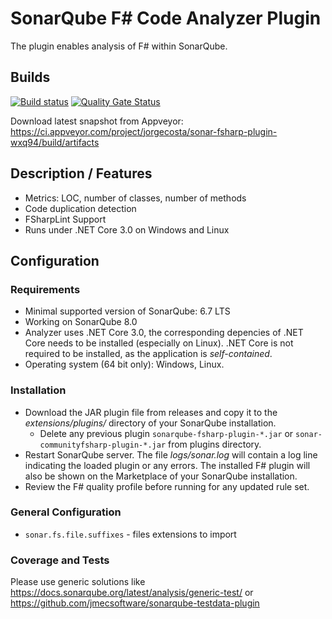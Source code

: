# SonarQube F# Code Analyzer Plugin

The plugin enables analysis of F# within SonarQube.

## Builds

[![Build status](https://ci.appveyor.com/api/projects/status/jira637y22trnuc4/branch/master?svg=true)](https://ci.appveyor.com/project/jorgecosta/sonar-fsharp-plugin-wxq94/branch/master)
[![Quality Gate Status](https://sonarcloud.io/api/project_badges/measure?project=jmecsoftware.sonarqube.fsharp%3Asonar-communityfsharp-analyzer&metric=alert_status)](https://sonarcloud.io/dashboard?id=jmecsoftware.sonarqube.fsharp%3Asonar-communityfsharp-analyzer)

Download latest snapshot from Appveyor: <https://ci.appveyor.com/project/jorgecosta/sonar-fsharp-plugin-wxq94/build/artifacts>

## Description / Features

- Metrics: LOC, number of classes, number of methods
- Code duplication detection
- FSharpLint Support
- Runs under .NET Core 3.0 on Windows and Linux

## Configuration

### Requirements

- Minimal supported version of SonarQube: 6.7 LTS
- Working on SonarQube 8.0
- Analyzer uses .NET Core 3.0, the corresponding depencies of .NET Core
  needs to be installed (especially on Linux). .NET Core is not
  required to be installed, as the application is _self-contained_.
- Operating system (64 bit only): Windows, Linux.

### Installation

- Download the JAR plugin file from releases and copy it to the
_extensions/plugins/_ directory of your SonarQube installation.
  - Delete any  previous plugin `sonarqube-fsharp-plugin-*.jar` or
  `sonar-communityfsharp-plugin-*.jar` from plugins directory.
- Restart SonarQube server.
The file _logs/sonar.log_ will contain a log line indicating the loaded
plugin or any errors. The installed F# plugin will also be shown
on the Marketplace of your SonarQube installation.
- Review the F# quality profile before running for any updated rule set.

### General Configuration

- `sonar.fs.file.suffixes` - files extensions to import

### Coverage and Tests

Please use generic solutions like
<https://docs.sonarqube.org/latest/analysis/generic-test/> or
<https://github.com/jmecsoftware/sonarqube-testdata-plugin>
